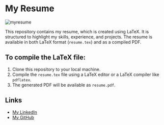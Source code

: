 # My Resume
![myresume](https://github.com/user-attachments/assets/d276e6a9-d650-4433-b968-bc93db209c04)


This repository contains my resume, which is created using LaTeX. It is structured to highlight my skills, experience, and projects. The resume is available in both LaTeX format (`resume.tex`) and as a compiled PDF.

## To compile the LaTeX file:
1. Clone this repository to your local machine.
2. Compile the `resume.tex` file using a LaTeX editor or a LaTeX compiler like `pdflatex`.
3. The generated PDF will be available as `resume.pdf`.

## Links
- [My LinkedIn](https://www.linkedin.com/in/myprofile)
- [My GitHub](https://github.com/myprofile)
